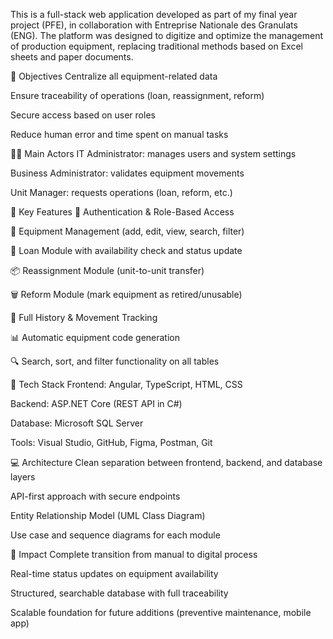 This is a full-stack web application developed as part of my final year project (PFE), in collaboration with Entreprise Nationale des Granulats (ENG). The platform was designed to digitize and optimize the management of production equipment, replacing traditional methods based on Excel sheets and paper documents.

🎯 Objectives
Centralize all equipment-related data

Ensure traceability of operations (loan, reassignment, reform)

Secure access based on user roles

Reduce human error and time spent on manual tasks

👨‍💼 Main Actors
IT Administrator: manages users and system settings

Business Administrator: validates equipment movements

Unit Manager: requests operations (loan, reform, etc.)

🧩 Key Features
🔐 Authentication & Role-Based Access

🧾 Equipment Management (add, edit, view, search, filter)

🔁 Loan Module with availability check and status update

📦 Reassignment Module (unit-to-unit transfer)

🗑️ Reform Module (mark equipment as retired/unusable)

📜 Full History & Movement Tracking

📊 Automatic equipment code generation

🔍 Search, sort, and filter functionality on all tables

🧱 Tech Stack
Frontend: Angular, TypeScript, HTML, CSS

Backend: ASP.NET Core (REST API in C#)

Database: Microsoft SQL Server

Tools: Visual Studio, GitHub, Figma, Postman, Git

💻 Architecture
Clean separation between frontend, backend, and database layers

API-first approach with secure endpoints

Entity Relationship Model (UML Class Diagram)

Use case and sequence diagrams for each module

🚀 Impact
Complete transition from manual to digital process

Real-time status updates on equipment availability

Structured, searchable database with full traceability

Scalable foundation for future additions (preventive maintenance, mobile app)
